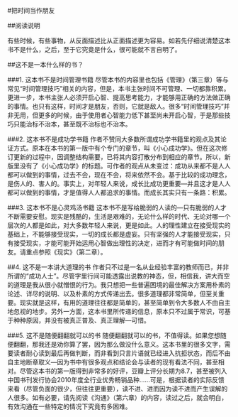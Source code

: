 #把时间当作朋友

##阅读说明

有些时候，有些事物，从反面描述比从正面描述更为容易。如若先仔细说清楚这本书不是什么，之后，至于它究竟是什么，很可能就不言自明了。

##这不是一本什么样的书？

###1. 这本书不是时间管理书籍
尽管本书的内容里也包括《管理》（第三章）等与常见“时间管理技巧”相关的内容，但是，本书主张时间不可管理、一切都靠积累。更进一步，本书主张人必须开启心智、提高思考能力，才能够用正确的方法做正确的事情。也只有这样，时间才是朋友，否则，它就是敌人。很多“时间管理技巧”并非无用，但更多的时候，由于使用者心智能力低下甚至尚未开启心智，于是那些技巧只能治标不治本，甚至既不治标也不治本。

###2. 这本书不是成功学书籍
作者不赞同大多数所谓成功学书籍里的观点及其论证方式。原本在本书的第一版中有个专门的章节，叫《小心成功学》。但在这次修订更新的过程中，因调整结构需要，已将其内容打散分布到相应的章节。所以，新版里没有了《小心成功学》的标题。可作者的观点从未变过：成功从来都不是人人都可以做到的事情，过去不会，现在不会，将来依然不会。基于比较的成功理念，是伤人的、害人的。事实上，对年轻人来说，成长比成功更重要—并且这才是人人都可以做到的事情，才是值得人人都追求的事情。而成长其实只有一条路：积累。

###3. 这本书不是心灵鸡汤书籍
这本书不是写给脆弱的人读的—只有脆弱的人才不断需要安慰。现实是残酷的，生活是艰难的，无论什么样的时代、无论对哪一个层次的人都是如此，对大多数年轻人来说，更是如此。人的理性建立在接受现实的基础上，不能够接受现实，一切的成长都是虚妄。只有坚强的人才能接受现实，只有接受现实，才能可能开始运用心智做出理性的决定，进而才有可能做时间的朋友。请重点参照《现实》（第二章）。

##4. 这不是一本讲大道理的书
作者只不过是一名从业经验丰富的教师而已，并非所谓的“成功人士”。尽管字里行间可能透露出说教的神态，但，相信我，讲大而空的道理是我从很小就憎恨的行为。我只想把一些普遍困境的最佳解决方案用朴素的论述、详尽的说明、以及朴素的方式传递出去。很多道理都非常简单，但至关重要。现实就是这样，有用的道理往往都是简单的，甚至简单到令大多数人不由自主地忽视的地步。另外一方面，这本书里所传递的信息，原本只不过属于常识，可基于种种原因，并没有被真正普及、真正理解—可惜。

###5. 这不是随便翻翻就可以的书
随便翻翻就可以的书，不值得读。如果您想随便翻翻，那我还是劝你算了罢，因为那么做没什么意义。这本书里的很多文字，需要读者耐心读到最后再做判断，而非看到只言片语就已经进入抗拒状态，而后不由自主地断章取义—因为书中有很多观点和结论会与读者的现有看法不同，甚至相对。尽管这本书的第一版得到非常多的好评，豆瓣上评分长期为8.7，甚至被列入中国书刊发行协会2010年度全行业优秀畅销品种……可是，根据读者的实际反馈来看（尽管负面的很少，但往往更重要），读不进、进而因为读不进而产生误解的人很多。如有必要，请先阅读《沟通》（第六章）的内容，读过之后，就会明白，有效沟通在一些特定的情况下究竟有多困难。